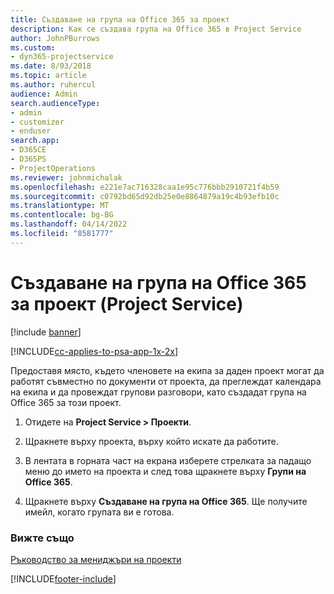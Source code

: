 ```yaml
---
title: Създаване на група на Office 365 за проект
description: Как се създава група на Office 365 в Project Service
author: JohnPBurrows
ms.custom:
- dyn365-projectservice
ms.date: 8/03/2018
ms.topic: article
ms.author: ruhercul
audience: Admin
search.audienceType:
- admin
- customizer
- enduser
search.app:
- D365CE
- D365PS
- ProjectOperations
ms.reviewer: johnmichalak
ms.openlocfilehash: e221e7ac716328caa1e95c776bbb2910721f4b59
ms.sourcegitcommit: c0792bd65d92db25e0e8864879a19c4b93efb10c
ms.translationtype: MT
ms.contentlocale: bg-BG
ms.lasthandoff: 04/14/2022
ms.locfileid: "8581777"
---
```

# <a name="create-an-office-365-group-for-a-project-project-service"></a>Създаване на група на Office 365 за проект (Project Service)

[!include [banner](../includes/psa-now-project-operations.md)]

[!INCLUDE[cc-applies-to-psa-app-1x-2x](../includes/cc-applies-to-psa-app-1x-2x.md)]

Предоставя място, където членовете на екипа за даден проект могат да работят съвместно по документи от проекта, да преглеждат календара на екипа и да провеждат групови разговори, като създадат група на Office 365 за този проект.  
  
1.  Отидете на **Project Service > Проекти**.  
  
2.  Щракнете върху проекта, върху който искате да работите.  
  
3.  В лентата в горната част на екрана изберете стрелката за падащо меню до името на проекта и след това щракнете върху **Групи на Office 365**.  
  
4.  Щракнете върху **Създаване на група на Office 365**. Ще получите имейл, когато групата ви е готова.  
  
### <a name="see-also"></a>Вижте също  
 [Ръководство за мениджъри на проекти](../psa/project-manager-guide.md)


[!INCLUDE[footer-include](../includes/footer-banner.md)]
